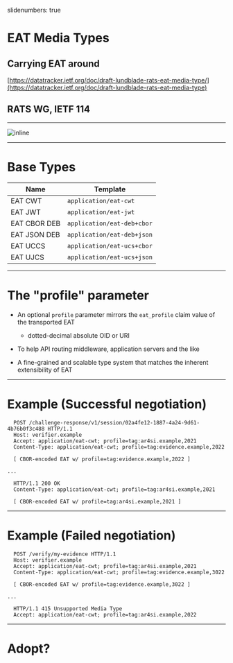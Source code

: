 slidenumbers: true

# EAT Media Types

## Carrying EAT around

[https://datatracker.ietf.org/doc/draft-lundblade-rats-eat-media-type/](https://datatracker.ietf.org/doc/draft-lundblade-rats-eat-media-type)

## RATS WG, IETF 114

---

![inline](type-map.png)

---

# Base Types

| Name | Template |
| ---- | -------- |
| EAT CWT | `application/eat-cwt` |
| EAT JWT | `application/eat-jwt` |
| EAT CBOR DEB | `application/eat-deb+cbor` |
| EAT JSON DEB | `application/eat-deb+json` |
| EAT UCCS | `application/eat-ucs+cbor` |
| EAT UJCS | `application/eat-ucs+json` |

---

# The "profile" parameter

* An optional `profile` parameter mirrors the `eat_profile` claim value of the transported EAT
  * dotted-decimal absolute OID or URI
* To help API routing middleware, application servers and the like

* A fine-grained and scalable type system that matches the inherent extensibility of EAT

---

# Example (Successful negotiation)

```
  POST /challenge-response/v1/session/02a4fe12-1887-4a24-9d61-4b76b0f3c488 HTTP/1.1
  Host: verifier.example
  Accept: application/eat-cwt; profile=tag:ar4si.example,2021
  Content-Type: application/eat-cwt; profile=tag:evidence.example,2022

  [ CBOR-encoded EAT w/ profile=tag:evidence.example,2022 ]

...

  HTTP/1.1 200 OK
  Content-Type: application/eat-cwt; profile=tag:ar4si.example,2021

  [ CBOR-encoded EAT w/ profile=tag:ar4si.example,2021 ]
```

---

# Example (Failed negotiation)

```
  POST /verify/my-evidence HTTP/1.1
  Host: verifier.example
  Accept: application/eat-cwt; profile=tag:ar4si.example,2021
  Content-Type: application/eat-cwt; profile=tag:evidence.example,3022

  [ CBOR-encoded EAT w/ profile=tag:evidence.example,3022 ]

...

  HTTP/1.1 415 Unsupported Media Type
  Accept: application/eat-cwt; profile=tag:ar4si.example,2022
```

---

# Adopt?
